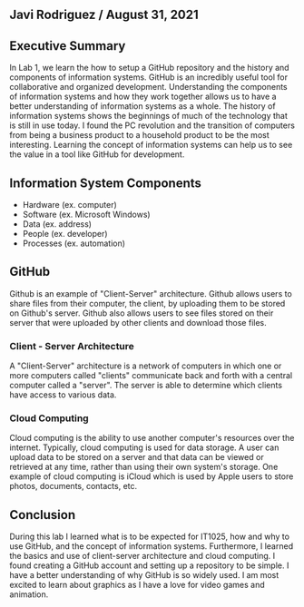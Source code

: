 ## Javi Rodriguez / August 31, 2021

## Executive Summary
In Lab 1, we learn the how to setup a GitHub repository and the history and components of information systems. GitHub is an incredibly useful tool for collaborative and organized development. Understanding the components of information systems and how they work together allows us to have a better understanding of information systems as a whole. The history of information systems shows the beginnings of much of the technology that is still in use today. I found the PC revolution and the transition of computers from being a business product to a household product to be the most interesting. Learning the concept of information systems can help us to see the value in a tool like GitHub for development.

## Information System Components
- Hardware (ex. computer)
- Software (ex. Microsoft Windows)
- Data (ex. address)
- People (ex. developer)
- Processes (ex. automation)

## GitHub
Github is an example of "Client-Server" architecture. Github allows users to share files from their computer, the client, by uploading them to be stored on Github's server. Github also allows users to see files stored on their server that were uploaded by other clients and download those files.
### Client - Server Architecture
A "Client-Server" architecture is a network of computers in which one or more computers called "clients" communicate back and forth with a central computer called a "server". The server is able to determine which clients have access to various data.

### Cloud Computing
Cloud computing is the ability to use another computer's resources over the internet. Typically, cloud computing is used for data storage. A user can upload data to be stored on a server and that data can be viewed or retrieved at any time, rather than using their own system's storage. One example of cloud computing is iCloud which is used by Apple users to store photos, documents, contacts, etc.

## Conclusion
During this lab I learned what is to be expected for IT1025, how and why to use GitHub, and the concept of information systems. Furthermore, I learned the basics and use of client-server architecture and cloud computing. I found creating a GitHub account and setting up a repository to be simple. I have a better understanding of why GitHub is so widely used. I am most excited to learn about graphics as I have a love for video games and animation.

